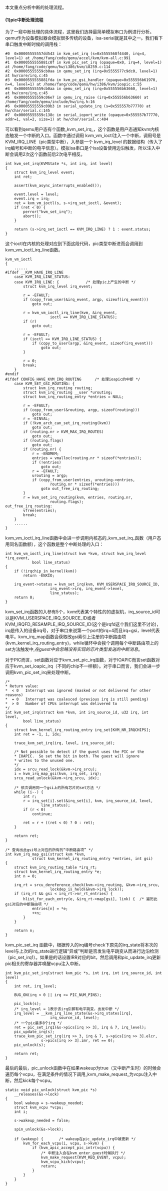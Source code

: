 本文重点分析中断的处理流程。

#### \(1\)pic中断处理流程

为了一窥中断处理的具体流程，这里我们选择最简单模拟串口为例进行分析。qemu作为设备模拟器会模拟很多传统的设备，isa-serial就是其中之一。我们看下串口触发中断时候的调用栈：

```
#0  0x00005555557dd543 in kvm_set_irq (s=0x5555568f4440, irq=4, level=1) at /home/fang/code/qemu/accel/kvm/kvm-all.c:991
#1  0x0000555555881c0f in kvm_pic_set_irq (opaque=0x0, irq=4, level=1) at /home/fang/code/qemu/hw/i386/kvm/i8259.c:114
#2  0x00005555559cb0aa in qemu_set_irq (irq=0x5555577c9dc0, level=1) at hw/core/irq.c:45
#3  0x0000555555881fda in kvm_pc_gsi_handler (opaque=0x555556b61970, n=4, level=1) at /home/fang/code/qemu/hw/i386/kvm/ioapic.c:55
#4  0x00005555559cb0aa in qemu_set_irq (irq=0x555556b63660, level=1) at hw/core/irq.c:45
#5  0x00005555559c06e7 in qemu_irq_raise (irq=0x555556b63660) at /home/fang/code/qemu/include/hw/irq.h:16
#6  0x00005555559c09b3 in serial_update_irq (s=0x555557b77770) at hw/char/serial.c:145
#7  0x00005555559c138c in serial_ioport_write (opaque=0x555557b77770, addr=1, val=2, size=1) at hw/char/serial.c:404
```

可以看到qemu用户态有个函数_kvm\_set\_irq_，这个函数是用户态通知kvm内核态触发一个中断的入口。函数中通过调用 kvm\_vm\_ioctl注入一个中断，调用号是 KVM\_IRQ\_LINE（pic类型中断），入参是一个 kvm\_irq\_level 的数据结构（传入了irq编号和中断的电平信息）。模拟isa串口是个isa设备使用边沿触发，所以注入中断会调用2次这个函数前后2次电平相反。

```
int kvm_set_irq(KVMState *s, int irq, int level)
{
    struct kvm_irq_level event;
    int ret;

    assert(kvm_async_interrupts_enabled());

    event.level = level;
    event.irq = irq;
    ret = kvm_vm_ioctl(s, s->irq_set_ioctl, &event);
    if (ret < 0) {
        perror("kvm_set_irq");
        abort();
    }

    return (s->irq_set_ioctl == KVM_IRQ_LINE) ? 1 : event.status;
}
```

这个ioctl在内核的处理对应到下面这段代码，pic类型中断进而会调用到kvm\_vm\_ioctl\_irq\_line函数。

```
kvm_vm_ioctl
{
    ......
#ifdef __KVM_HAVE_IRQ_LINE
    case KVM_IRQ_LINE_STATUS:
    case KVM_IRQ_LINE: {            /* 处理pic上产生的中断 */
        struct kvm_irq_level irq_event;

        r = -EFAULT;
        if (copy_from_user(&irq_event, argp, sizeof(irq_event)))
            goto out;

        r = kvm_vm_ioctl_irq_line(kvm, &irq_event,
                    ioctl == KVM_IRQ_LINE_STATUS);
        if (r)
            goto out;

        r = -EFAULT;
        if (ioctl == KVM_IRQ_LINE_STATUS) {
            if (copy_to_user(argp, &irq_event, sizeof(irq_event)))
                goto out;
        }

        r = 0;
        break;
    }
#endif
#ifdef CONFIG_HAVE_KVM_IRQ_ROUTING      /* 处理ioapic的中断 */
    case KVM_SET_GSI_ROUTING: {
        struct kvm_irq_routing routing;
        struct kvm_irq_routing __user *urouting;
        struct kvm_irq_routing_entry *entries = NULL;

        r = -EFAULT;
        if (copy_from_user(&routing, argp, sizeof(routing)))
            goto out;
        r = -EINVAL;
        if (!kvm_arch_can_set_irq_routing(kvm))
            goto out;
        if (routing.nr > KVM_MAX_IRQ_ROUTES)
            goto out;
        if (routing.flags)
            goto out;
        if (routing.nr) {
            r = -ENOMEM;
            entries = vmalloc(routing.nr * sizeof(*entries));
            if (!entries)
                goto out;
            r = -EFAULT;
            urouting = argp;
            if (copy_from_user(entries, urouting->entries,
                    routing.nr * sizeof(*entries)))
                goto out_free_irq_routing;
        }
        r = kvm_set_irq_routing(kvm, entries, routing.nr,
                    routing.flags);
out_free_irq_routing:
        vfree(entries);
        break;
    }
    ......
}
```

kvm\_vm\_ioctl\_irq\_line函数中会进一步调用内核态的_kvm\_set\_irq_函数（用户态用同名函数额），这个函数是整个中断处理的入口：

```
int kvm_vm_ioctl_irq_line(struct kvm *kvm, struct kvm_irq_level *irq_event,
            bool line_status)
{
    if (!irqchip_in_kernel(kvm))
        return -ENXIO;

    irq_event->status = kvm_set_irq(kvm, KVM_USERSPACE_IRQ_SOURCE_ID,
                    irq_event->irq, irq_event->level,
                    line_status);
    return 0;
}
```

kvm\_set\_irq函数的入参有5个，kvm代表某个特性的的虚拟机，irq\_source\_id可以是KVM\_USERSPACE\_IRQ\_SOURCE\_ID或者KVM\_IRQFD\_RESAMPLE\_IRQ\_SOURCE\_ID\(这个是irqfd这个我们这里不讨论\)，irq是传入的设备irq号，对于串口来说第一个port的irq=4而且irq=gsi，level代表电平。kvm\_irq\_map函数会获取改gsi索引上注册的中断路由项\(kvm\_kernel\_irq\_routing\_entry\)，while循环中会挨个调用每个中断路由项上的set方法触发中,_在guest中会忽略没有实现的芯片类型发送的中断消息_。

对于PIC而言，set函数对应于kvm\_set\_pic\_irq函数，对于IOAPIC而言set函数对应于kvm\_set\_ioapic\_irq（不同的chip不一样额）。对于串口而言，我们会进一步调用kvm\_pic\_set\_irq来处理中断。

```
/*
* Return value:
*  < 0   Interrupt was ignored (masked or not delivered for other reasons)
*  = 0   Interrupt was coalesced (previous irq is still pending)
*  > 0   Number of CPUs interrupt was delivered to
*/
int kvm_set_irq(struct kvm *kvm, int irq_source_id, u32 irq, int level,
        bool line_status)
{
    struct kvm_kernel_irq_routing_entry irq_set[KVM_NR_IRQCHIPS];
    int ret = -1, i, idx;

    trace_kvm_set_irq(irq, level, irq_source_id);

    /* Not possible to detect if the guest uses the PIC or the
    * IOAPIC.  So set the bit in both. The guest will ignore
    * writes to the unused one.
    */
    idx = srcu_read_lock(&kvm->irq_srcu);
    i = kvm_irq_map_gsi(kvm, irq_set, irq);
    srcu_read_unlock(&kvm->irq_srcu, idx);

    /* 依次调用同一个gsi上的所有芯片的set方法 */
    while (i--) {
        int r;
        r = irq_set[i].set(&irq_set[i], kvm, irq_source_id, level,
                line_status);
        if (r < 0)
            continue;

        ret = r + ((ret < 0) ? 0 : ret);
    }

    return ret;
}

/* 查询出此gsi号上对应的所有的“中断路由项” */
int kvm_irq_map_gsi(struct kvm *kvm,
            struct kvm_kernel_irq_routing_entry *entries, int gsi)
{
    struct kvm_irq_routing_table *irq_rt;
    struct kvm_kernel_irq_routing_entry *e;
    int n = 0;

    irq_rt = srcu_dereference_check(kvm->irq_routing, &kvm->irq_srcu,
                    lockdep_is_held(&kvm->irq_lock));
    if (irq_rt && gsi < irq_rt->nr_rt_entries) {
        hlist_for_each_entry(e, &irq_rt->map[gsi], link) {  /* 遍历此gsi对应的中断路由项 */
            entries[n] = *e;
            ++n;
        }
    }

    return n;
}
```

kvm\_pic\_set\_irq 函数中，根据传入的irq编号check下原先的irq\_state将本次的level与上次的irq\_state进行逻辑“异或”判断是否发生电平跳变从而进行边沿检测（pic\_set\_irq1）。如果是的话设置IRR对应的bit，然后调用和pic\_update\_irq更新pic相关的寄存器并唤醒vcpu注入中断。

```
int kvm_pic_set_irq(struct kvm_pic *s, int irq, int irq_source_id, int level)
{
    int ret, irq_level;

    BUG_ON(irq < 0 || irq >= PIC_NUM_PINS);

    pic_lock(s);
    /* irq_level = 1表示该irq引脚有电平跳变，出发中断 */
    irq_level = __kvm_irq_line_state(&s->irq_states[irq],
                    irq_source_id, level);
    /* 一个pic最多8个irq */
    ret = pic_set_irq1(&s->pics[irq >> 3], irq & 7, irq_level);
    pic_update_irq(s);
    trace_kvm_pic_set_irq(irq >> 3, irq & 7, s->pics[irq >> 3].elcr,
                s->pics[irq >> 3].imr, ret == 0);
    pic_unlock(s);

    return ret;
}
```

最后的最后，pic\_unlock函数中在如果wakeup为true（又中断产生时）的时候会遍历每个vcpu，在满足条件的情况下调用_kvm\_make\_request_为vcpu注入中断，然后kick每个vcpu。

```
static void pic_unlock(struct kvm_pic *s)
    __releases(&s->lock)
{
    bool wakeup = s->wakeup_needed;
    struct kvm_vcpu *vcpu;
    int i;

    s->wakeup_needed = false;

    spin_unlock(&s->lock);

    if (wakeup) {       /* wakeup在pic_update_irq中被更新 */
        kvm_for_each_vcpu(i, vcpu, s->kvm) {
            if (kvm_apic_accept_pic_intr(vcpu)) {
                /* 中断注入会在kvm_enter_guest时候执行 */
                kvm_make_request(KVM_REQ_EVENT, vcpu);
                kvm_vcpu_kick(vcpu);
                return;
            }
        }
    }
}
```



